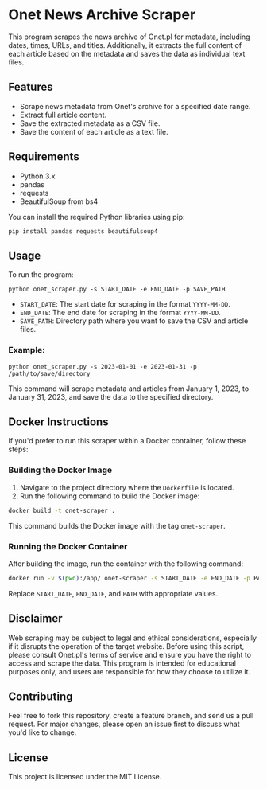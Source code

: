 # Onet News Archive Scraper

This program scrapes the news archive of Onet.pl for metadata, including dates, times, URLs, and titles. Additionally, it extracts the full content of each article based on the metadata and saves the data as individual text files.

## Features

- Scrape news metadata from Onet's archive for a specified date range.
- Extract full article content.
- Save the extracted metadata as a CSV file.
- Save the content of each article as a text file.

## Requirements

- Python 3.x
- pandas
- requests
- BeautifulSoup from bs4

You can install the required Python libraries using pip:

```
pip install pandas requests beautifulsoup4
```

## Usage

To run the program:

```
python onet_scraper.py -s START_DATE -e END_DATE -p SAVE_PATH
```

- `START_DATE`: The start date for scraping in the format `YYYY-MM-DD`.
- `END_DATE`: The end date for scraping in the format `YYYY-MM-DD`.
- `SAVE_PATH`: Directory path where you want to save the CSV and article files.

### Example:

```
python onet_scraper.py -s 2023-01-01 -e 2023-01-31 -p /path/to/save/directory
```

This command will scrape metadata and articles from January 1, 2023, to January 31, 2023, and save the data to the specified directory.

## Docker Instructions

If you'd prefer to run this scraper within a Docker container, follow these steps:

### Building the Docker Image

1. Navigate to the project directory where the `Dockerfile` is located.
2. Run the following command to build the Docker image:
```bash
docker build -t onet-scraper .
```
This command builds the Docker image with the tag `onet-scraper`.

### Running the Docker Container

After building the image, run the container with the following command:
```bash
docker run -v $(pwd):/app/ onet-scraper -s START_DATE -e END_DATE -p PATH
```
Replace `START_DATE`, `END_DATE`, and `PATH` with appropriate values.

## Disclaimer

Web scraping may be subject to legal and ethical considerations, especially if it disrupts the operation of the target website. Before using this script, please consult Onet.pl's terms of service and ensure you have the right to access and scrape the data. This program is intended for educational purposes only, and users are responsible for how they choose to utilize it.

## Contributing

Feel free to fork this repository, create a feature branch, and send us a pull request. For major changes, please open an issue first to discuss what you'd like to change.

## License

This project is licensed under the MIT License.